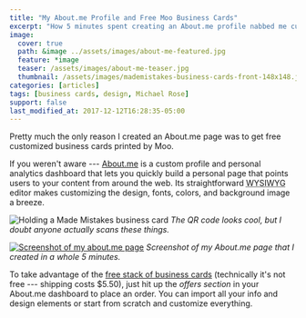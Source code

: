 ```yaml
---
title: "My About.me Profile and Free Moo Business Cards"
excerpt: "How 5 minutes spent creating an About.me profile nabbed me custom Moo business cards of my own design."
image: 
  cover: true
  path: &image ../assets/images/about-me-featured.jpg
  feature: *image
  teaser: /assets/images/about-me-teaser.jpg
  thumbnail: /assets/images/mademistakes-business-cards-front-148x148.jpg
categories: [articles]
tags: [business cards, design, Michael Rose]
support: false
last_modified_at: 2017-12-12T16:28:35-05:00
---
```

Pretty much the only reason I created an About.me page was to get free customized business cards printed by Moo.

If you weren't aware --- [About.me](https://about.me) is a custom profile and personal analytics dashboard that lets you quickly build a personal page that points users to your content from around the web. Its straightforward <abbr title="What You See Is What You Get">WYSIWYG</abbr> editor makes customizing the design, fonts, colors, and background image a breeze.

![Holding a Made Mistakes business card](../assets/images/michael-rose-business-card-qr-620x413.jpg) _The QR code looks cool, but I doubt anyone actually scans these things._

[![Screenshot of my about.me page](../assets/images/michael-rose-about-me-620x349.jpg)](https://about.me/michael.rose) _Screenshot of my About.me page that I created in a whole 5 minutes._

To take advantage of the [free stack of business cards](https://about.me/offers) (technically it's not free --- shipping costs $5.50), just hit up the *offers section* in your About.me dashboard to place an order. You can import all your info and design elements or start from scratch and customize everything.
